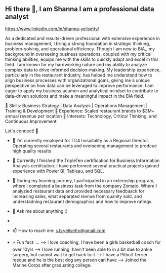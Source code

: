 ## Hi there 👋, I am Shanna I am a professional data analyst

https://www.linkedin.com/in/shanna-yelisetty/

As a dedicated and results-driven professional with extensive experience in business management, I bring a strong foundation in strategic thinking, problem-solving, and operational efficiency. Though I am new to BIA,, my background in overseeing business operations, coupled with my critical thinking abilities, equips me with the skills to quickly adapt and excel in this field. I am known for my hardworking nature and my ability to analyze complex data to drive informed decision-making. My leadership experience, particularly in the restaurant industry, has helped me understand how to align business processes with organizational goals, giving me a unique perspective on how data can be leveraged to improve performance. I am eager to apply my business acumen and analytical mindset to contribute to data-driven solutions and make a meaningful impact in the BIA field.

🔹 Skills: Business Strategy | Data Analysis | Operations Management | Training & Development
🔹 Experience: Scaled restaurant brands to $3M+ annual revenue per location
🔹 Interests: Technology, Critical Thinking, and Continuous Improvement

Let's connect! 🚀

- 🔭 I’m currently employed for TC4 hospitality as a Regional Director. Operating several restaurants and overseeing management to prodcue high quality results
- 🌱 Currently I finished the TripleTen certification for Business Information Analysis certifcation. I have performed several practical projects gained experience with Power BI, Tableau, and SQL. 

- 👯 During my learning journey, I participated in an externship program, where I completed a business task from the company Zomato. Where I analyzied restaurant data and provided necessary feedbaack for increasing sales, what separated revnue from quanity sold, and understadning restaurant demographics and how to improve ratings.
  
- 💬 Ask me about anything :)
- 
- 📫 How to reach me: s.b.yelisetty@gmail.com

- ⚡ Fun fact: ...
--> I love coaching, I have been a girls basketball coach for over 10yrs
--> I love running, havn't been able to in a bit due to ankle surgery, but cannot wait to get back to it
--> I have a Pitbull Terrier rescue and he is the best dog any person can have
--> Joined the Marine Corps after graduating college. 
